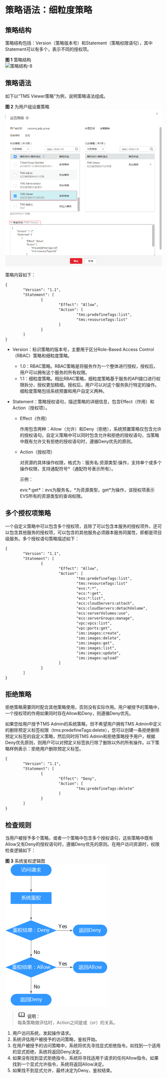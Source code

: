 # 策略语法：细粒度策略<a name="ZH-CN_TOPIC_0180186086"></a>

## 策略结构<a name="section692092712484"></a>

策略结构包括：Version（策略版本号）和Statement（策略权限语句），其中Statement可以有多个，表示不同的授权项。

**图 1**  策略结构<a name="fig10270737175618"></a>  
![](figures/策略结构-8.png "策略结构-8")

## 策略语法<a name="section590314415578"></a>

如下以“TMS Viewer策略”为例，说明策略语法组成。

**图 2**  为用户组设置策略<a name="fig19151622547"></a>  
![](figures/为用户组设置策略.png "为用户组设置策略")

策略内容如下：

```
{
        "Version": "1.1",
        "Statement": [
                {
                        "Effect": "Allow",
                        "Action": [
                                "tms:predefineTags:list",
                                "tms:resourceTags:list"
                        ]
                }
        ]
}
```

-   Version：标识策略的版本号，主要用于区分Role-Based Access Control（RBAC）策略和细粒度策略。
    -   1.0：RBAC策略。RBAC策略是将服务作为一个整体进行授权，授权后，用户可以拥有这个服务的所有权限。
    -   1.1：细粒度策略。相比RBAC策略，细粒度策略基于服务的API接口进行权限拆分，授权更加精细。授权后，用户可以对这个服务执行特定的操作。细粒度策略包括系统预置和用户自定义两种。

-   Statement：策略授权语句，描述策略的详细信息，包含Effect（作用）和Action（授权项）。
    -   Effect（作用）

        作用包含两种：Allow（允许）和Deny（拒绝），系统预置策略仅包含允许的授权语句，自定义策略中可以同时包含允许和拒绝的授权语句，当策略中既有允许又有拒绝的授权语句时，遵循Deny优先的原则。

    -   Action（授权项）

        对资源的具体操作权限，格式为：服务名:资源类型:操作，支持单个或多个操作权限，支持通配符号\*（通配符号表示所有）。

        示例：

        evs:\*:get\*：evs为服务名，\*为资源类型，get\*为操作，该授权项表示EVS所有的资源类型的查询权限。



## 多个授权项策略<a name="section13383199133714"></a>

一个自定义策略中可以包含多个授权项，且除了可以包含本服务的授权项外，还可以包含其他服务的授权项，可以包含的其他服务必须跟本服务同属性，即都是项目级服务。多个授权语句策略描述如下：

```
{
        "Version": "1.1",
        "Statement": [
                {
                        "Effect": "Allow",
                        "Action": [
                                "tms:predefineTags:list",
                                "tms:resourceTags:list"
                                "evs:*:*",
                                "ecs:*:get",
                                "ecs:*:list",
                                "ecs:cloudServers:attach",
                                "ecs:cloudServers:detachVolume",
                                "ecs:serverVolumes:use",
                                "ecs:serverGroups:manage",
                                "vpc:vpcs:list",
                                "vpc:ports:get",
                                "ims:images:create",
                                "ims:images:delete",
                                "ims:images:get",
                                "ims:images:list",
                                "ims:images:update",
                                "ims:images:upload"
                        ]
                }
        ]
}	
```

## 拒绝策略<a name="section1659874713445"></a>

拒绝策略需要同时配合其他策略使用，否则没有实际作用。用户被授予的策略中，一个授权项的作用如果同时存在Allow和Deny，则遵循Deny优先。

如果您给用户授予TMS Admin的系统策略，但不希望用户拥有TMS Admin中定义的删除预定义标签权限（tms:predefineTags:delete），您可以创建一条拒绝删除预定义标签的自定义策略，然后同时将TMS Admin和拒绝策略授予用户，根据Deny优先原则，则用户可以对预定义标签执行除了删除以外的所有操作。以下策略样例表示：拒绝用户删除预定义标签。

```
{
        "Version": "1.1",
        "Statement": [
                {
                        "Effect": "Deny",
                        "Action": [
                                "tms:predefineTags:delete"
                        ]
                }
        ]
}
```

## 检查规则<a name="section11709171335510"></a>

当用户被授予多个策略，或者一个策略中包含多个授权语句，这些策略中既有Allow又有Deny的授权语句时，遵循Deny优先的原则。在用户访问资源时，权限检查逻辑如下：

**图 3**  系统鉴权逻辑图<a name="fig4148178111014"></a>  
![](figures/系统鉴权逻辑图.png "系统鉴权逻辑图")

>![](public_sys-resources/icon-note.gif) **说明：**   
>每条策略做评估时，Action之间是或（or）的关系。  

1.  用户访问系统，发起操作请求。
2.  系统评估用户被授予的访问策略，鉴权开始。
3.  在用户被授予的访问策略中，系统将优先寻找显式拒绝指令。如找到一个适用的显式拒绝，系统将返回Deny决定。
4.  如果没有找到显式拒绝指令，系统将寻找适用于请求的任何Allow指令。如果找到一个显式允许指令，系统将返回Allow决定。
5.  如果找不到显式允许，最终决定为Deny，鉴权结束。

